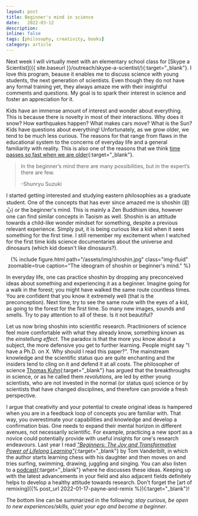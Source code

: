 ```yaml
---
layout: post
title: Beginner's mind in science
date:   2022-03-12
description:
inline: false
tags: [philosophy, creativity, books]
category: article
---
```


Next week I will virtually meet with an elementary
school class for [Skype a Scientist]({{ site.baseurl }}/outreach/skype-a-scientist/){:target="\_blank"}. I love this program, beause it enables me to
discuss science with young students, the next generation of scientists. Even though they
do not have any formal training yet, they always amaze me with their insightful
comments and questions. My goal is to spark their interest in science and foster an
appreciation for it.

Kids have an immense amount of interest and wonder about everything. This is because there is
novelty in most of their interactions. Why does it snow? How earthquakes happen? What makes cars move? What is the Sun? Kids have questions about everything! Unfortunately, as we grow older, we tend to be much less curious. The reasons for that range from flaws in the educational system to the concerns of everyday life and a general familiarity with reality. This is also one of the reasons that we think [time passes so fast when we are older](https://www.psychologytoday.com/us/blog/think-well/202011/why-time-goes-faster-we-age){:target="\_blank"}.

><i class="fas fa-quote-left"></i> In the beginner’s mind there are many possibilities, but in the expert’s there are few.
>
>-Shunryu Suzuki

I started getting interested and studying eastern philosophies as a graduate student.
One of the concepts that has ever since amazed me is shoshin (初心) or
the beginner's mind. This is mainly a Zen Buddhism idea, however one can find similar
concepts in Taoism as well. Shoshin is an attitude towards a child-like wonder mindset
for something, despite a previous relevant experience. Simply put, it is being curious like a kid
when it sees something for the first time. I still remember my excitement when I watched for the
first time kids science documentaries about the universe and dinosaurs
(which kid doesn't like dinosaurs?).

<center>
    <div class="row justify-content-sm-center">
        <div class="col-sm mt-2 mt-md-0">
            {% include figure.html path="/assets/img/shoshin.jpg" class="img-fluid" zoomable=true caption="The ideogram of shoshin or beginner's mind." %}
        </div>
    </div>
</center>

In everyday life, one cas practice shoshin by dropping any preconceived ideas about something
and experiencing it as a beginner. Imagine going for a walk in the forest; you might have
walked the same route countless times. You are confident that you know it extremely well
(that is the preconception). Next time, try to see the same route with the eyes of a kid, as
going to the forest for the first time. So many new images, sounds and smells. Try to pay
attention to all of these. Is it not beautiful?

Let us now bring shoshin into scientific research. Practinioners of science feel more
comfortable with what they already know, something known as the *einstellung effect*.
The paradox is that the more you know about a subject, the more defensive you get to further
learning. People might say "I have a Ph.D. on X. Why should I read this paper?".
The mainstream knowledge and the scientific status quo are quite enchanting and the insiders
tend to cling on it and defend it at all costs. The philosopher of science [Thomas Kuhn](https://plato.stanford.edu/entries/thomas-kuhn/){:target="\_blank"} has argued that the breakthroughs in science, or as he called them *revolutions*, are led by either young scientists, who are not invested in the normal (or status quo) science or by scientists that have changed disciplines, and therefore can provide a fresh perspective.

I argue that creativity and your potential to create original ideas is hampered when you
are in a feedback loop of concepts you are familiar with. That way, you overestimate your
capabilities and knowledge and develop a confirmation bias. One needs to expand their mental
horizon in different avenues, not necessarily scientific. For example, practicing a new sport
as a novice could potentially provide with useful insights for one's research endeavours.
Last year I read [*"Beginners: The Joy and Transformative Power of Lifelong Learning"*](https://www.goodreads.com/book/show/49829875-beginners){:target="\_blank"} by Tom Vanderbilt, in which the
author starts learning chess with his daughter and then moves on and tries surfing, swimming, drawing, juggling and singing. You can also listen to a [podcast](https://www.artofmanliness.com/skills/manly-know-how/how-to-learn-new-skills/){:target="\_blank"} where he discusses these ideas.
Keeping up with the latest advancements in your field and also adjacent fields definitely helps
to develop a healthy attitude towards research. Don't forget the [art of remixing]({% post_url 2022-01-17-payne-and-remix %}){:target="\_blank"}!


The bottom line can be summarized in the following: *stay curious, be open to new experiences/skills, quiet your ego and become a beginner*.
